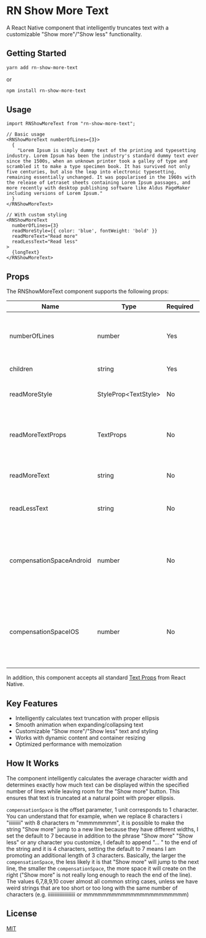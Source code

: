 # RN Show More Text

A React Native component that intelligently truncates text with a customizable "Show more"/"Show less" functionality.

## Getting Started

```sh
yarn add rn-show-more-text
```

or

```sh
npm install rn-show-more-text
```

## Usage

```tsx
import RNShowMoreText from "rn-show-more-text";

// Basic usage
<RNShowMoreText numberOfLines={3}>
  {
    "Lorem Ipsum is simply dummy text of the printing and typesetting industry. Lorem Ipsum has been the industry's standard dummy text ever since the 1500s, when an unknown printer took a galley of type and scrambled it to make a type specimen book. It has survived not only five centuries, but also the leap into electronic typesetting, remaining essentially unchanged. It was popularised in the 1960s with the release of Letraset sheets containing Lorem Ipsum passages, and more recently with desktop publishing software like Aldus PageMaker including versions of Lorem Ipsum."
  }
</RNShowMoreText>

// With custom styling
<RNShowMoreText
  numberOfLines={3}
  readMoreStyle={{ color: 'blue', fontWeight: 'bold' }}
  readMoreText="Read more"
  readLessText="Read less"
>
  {longText}
</RNShowMoreText>
```

## Props

The RNShowMoreText component supports the following props:

| Name                     | Type                   | Required | Default                | Description                                                                                 |
| ------------------------ | ---------------------- | -------- | ---------------------- | ------------------------------------------------------------------------------------------- |
| numberOfLines            | number                 | Yes      | -                      | Maximum number of lines to display before truncating                                        |
| children                 | string                 | Yes      | -                      | Text content to display                                                                     |
| readMoreStyle            | StyleProp\<TextStyle\> | No       | { fontWeight: 'bold' } | Style for the "show more"/"show less" text                                                  |
| readMoreTextProps        | TextProps              | No       | -                      | Additional props for the "show more"/"show less" text component                             |
| readMoreText             | string                 | No       | "Show more"            | Custom text for the "show more" button                                                      |
| readLessText             | string                 | No       | "Show less"            | Custom text for the "show less" button                                                      |
| compensationSpaceAndroid | number                 | No       | 7                      | Extra space to account for when calculating text truncation on Android (in character width) |
| compensationSpaceIOS     | number                 | No       | 7                      | Extra space to account for when calculating text truncation on Android (in character width) |

In addition, this component accepts all standard [Text Props](https://reactnative.dev/docs/text) from React Native.

## Key Features

- Intelligently calculates text truncation with proper ellipsis
- Smooth animation when expanding/collapsing text
- Customizable "Show more"/"Show less" text and styling
- Works with dynamic content and container resizing
- Optimized performance with memoization

## How It Works

The component intelligently calculates the average character width and determines exactly how much text can be displayed within the specified number of lines while leaving room for the "Show more" button. This ensures that text is truncated at a natural point with proper ellipsis.

`compensationSpace` is the offset parameter, 1 unit corresponds to 1 character. You can understand that for example, when we replace 8 characters i "iiiiiiiii" with 8 characters m "mmmmmmmm", it is possible to make the string "Show more" jump to a new line because they have different widths, I set the default to 7 because in addition to the phrase "Show more" "Show less" or any character you customize, I default to append "... " to the end of the string and it is 4 characters, setting the default to 7 means I am promoting an additional length of 3 characters. Basically, the larger the `compensationSpace`, the less likely it is that "Show more" will jump to the next line, the smaller the `compensationSpace`, the more space it will create on the right ("Show more" is not really long enough to reach the end of the line). The values ​​6,7,8,9,10 cover almost all common string cases, unless we have weird strings that are too short or too long with the same number of characters (e.g. iiiiiiiiiiiiiiiiiiiii or mmmmmmmmmmmmmmmmmmmmmm)

## License

[MIT](LICENSE)
